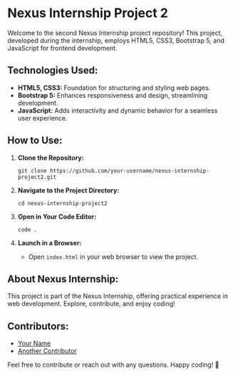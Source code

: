 # Nexus Internship Project 2

Welcome to the second Nexus Internship project repository! This project, developed during the internship, employs HTML5, CSS3, Bootstrap 5, and JavaScript for frontend development.

## Technologies Used:

- **HTML5, CSS3:** Foundation for structuring and styling web pages.
- **Bootstrap 5:** Enhances responsiveness and design, streamlining development.
- **JavaScript:** Adds interactivity and dynamic behavior for a seamless user experience.

## How to Use:

1. **Clone the Repository:**
   ```
   git clone https://github.com/your-username/nexus-internship-project2.git
   ```

2. **Navigate to the Project Directory:**
   ```
   cd nexus-internship-project2
   ```

3. **Open in Your Code Editor:**
   ```
   code .
   ```

4. **Launch in a Browser:**
   - Open `index.html` in your web browser to view the project.

## About Nexus Internship:

This project is part of the Nexus Internship, offering practical experience in web development. Explore, contribute, and enjoy coding!

## Contributors:

- [Your Name](https://github.com/your-username)
- [Another Contributor](https://github.com/another-contributor)

Feel free to contribute or reach out with any questions. Happy coding! 🚀
